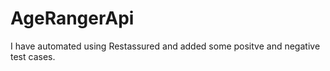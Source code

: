 # AgeRangerApi

I have automated using Restassured and added some positve and negative test cases. 
